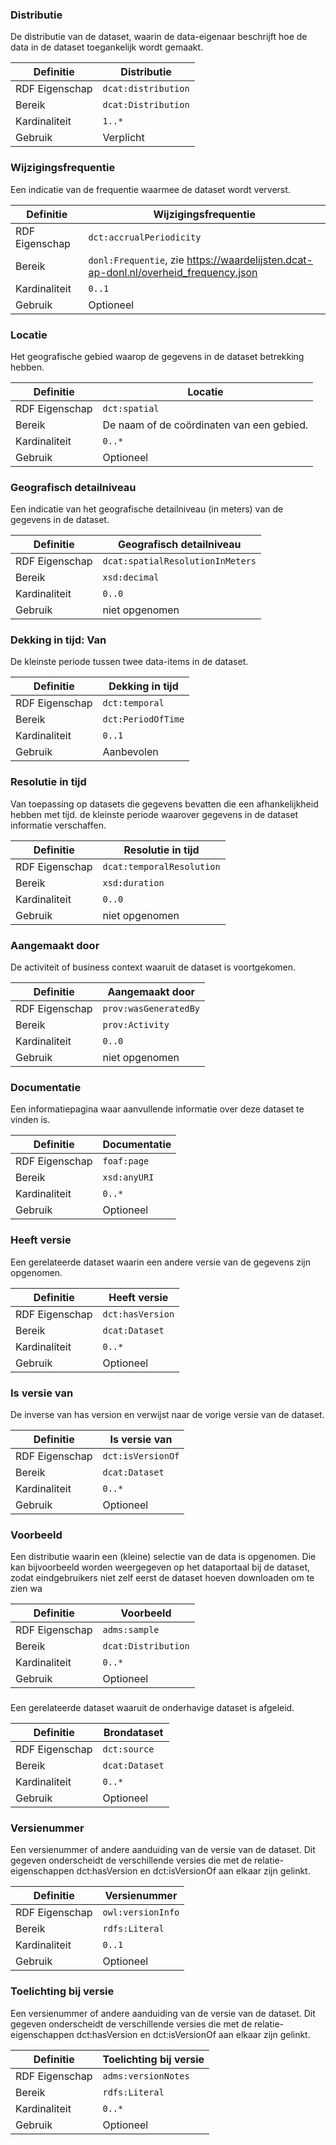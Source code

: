 
### Distributie

De distributie van de dataset, waarin de data-eigenaar beschrijft hoe de data in de dataset toegankelijk wordt gemaakt.

| Definitie       | Distributie        |
|-----------------|--------------------|
| RDF Eigenschap  | `dcat:distribution`|
| Bereik          | `dcat:Distribution`|
| Kardinaliteit   | `1..*`              |
| Gebruik         | Verplicht          |

### Wijzigingsfrequentie

Een indicatie van de frequentie waarmee de dataset wordt ververst.

| Definitie       | Wijzigingsfrequentie                                                                            |
|-----------------|-------------------------------------------------------------------------------------------------|
| RDF Eigenschap  | `dct:accrualPeriodicity`                                                                        |
| Bereik          | `donl:Frequentie`, zie https://waardelijsten.dcat-ap-donl.nl/overheid_frequency.json            |
| Kardinaliteit   | `0..1`                                                                                          |
| Gebruik         | Optioneel                                                                                       |


### Locatie

Het geografische gebied waarop de gegevens in de dataset betrekking hebben.

| Definitie       | Locatie                                    |
|-----------------|--------------------------------------------|
| RDF Eigenschap  | `dct:spatial`                              |
| Bereik          | De naam of de coördinaten van een gebied.  |
| Kardinaliteit   | `0..*`                                     |
| Gebruik         | Optioneel                                  |


### Geografisch detailniveau  

Een indicatie van het geografische detailniveau (in meters) van de gegevens in de dataset.

| Definitie       | Geografisch detailniveau        |
|-----------------|---------------------------------|
| RDF Eigenschap  | `dcat:spatialResolutionInMeters`|
| Bereik          | `xsd:decimal`                   |
| Kardinaliteit   | `0..0`                          |
| Gebruik         | niet opgenomen                  |

### Dekking in tijd: Van

De kleinste periode tussen twee data-items in de dataset.

| Definitie       | Dekking in tijd         |
|-----------------|-------------------------|
| RDF Eigenschap  | `dct:temporal`          |
| Bereik          | `dct:PeriodOfTime`      |
| Kardinaliteit   | `0..1`                  |
| Gebruik         | Aanbevolen              |


### Resolutie in tijd

Van toepassing op datasets die gegevens bevatten die een afhankelijkheid hebben met tijd. de kleinste periode waarover gegevens in de dataset informatie verschaffen.

| Definitie       | Resolutie in tijd        |
|-----------------|--------------------------|
| RDF Eigenschap  | `dcat:temporalResolution`|
| Bereik          | `xsd:duration`           |
| Kardinaliteit   | `0..0`                   |
| Gebruik         | niet opgenomen           |

### Aangemaakt door  

De activiteit of business context waaruit de dataset is voortgekomen.

| Definitie       | Aangemaakt door      |
|-----------------|----------------------|
| RDF Eigenschap  | `prov:wasGeneratedBy`|
| Bereik          | `prov:Activity`      |
| Kardinaliteit   | `0..0`               |
| Gebruik         | niet opgenomen       |

### Documentatie

Een informatiepagina waar aanvullende informatie over deze dataset te vinden is.

| Definitie       | Documentatie  |
|-----------------|---------------|
| RDF Eigenschap  | `foaf:page`   |
| Bereik          | `xsd:anyURI`  |
| Kardinaliteit   | `0..*`        |
| Gebruik         | Optioneel     |

### Heeft versie

Een gerelateerde dataset waarin een andere versie van de gegevens zijn opgenomen.

| Definitie       | Heeft versie    |
|-----------------|-----------------|
| RDF Eigenschap  | `dct:hasVersion`|
| Bereik          | `dcat:Dataset`  |
| Kardinaliteit   | `0..*`          |
| Gebruik         | Optioneel       |

### Is versie van

De inverse van has version en verwijst naar de vorige versie van de dataset.

| Definitie       | Is versie van    |
|-----------------|------------------|
| RDF Eigenschap  | `dct:isVersionOf`|
| Bereik          | `dcat:Dataset`   |
| Kardinaliteit   | `0..*`           |
| Gebruik         | Optioneel        |

### Voorbeeld

Een distributie waarin een (kleine) selectie van de data is opgenomen. Die kan bijvoorbeeld worden weergegeven op het dataportaal bij de dataset, zodat eindgebruikers niet zelf eerst de dataset hoeven downloaden om te zien wa

| Definitie       | Voorbeeld          |
|-----------------|--------------------|
| RDF Eigenschap  | `adms:sample`      |
| Bereik          | `dcat:Distribution`|
| Kardinaliteit   | `0..*`             |
| Gebruik         | Optioneel          |

### 

Een gerelateerde dataset waaruit de onderhavige dataset is afgeleid.

| Definitie       | Brondataset   |
|-----------------|---------------|
| RDF Eigenschap  | `dct:source`  |
| Bereik          | `dcat:Dataset`|
| Kardinaliteit   | `0..*`        |
| Gebruik         | Optioneel     |

### Versienummer

Een versienummer of andere aanduiding van de versie van de dataset. Dit gegeven onderscheidt de verschillende versies die met de relatie-eigenschappen dct:hasVersion en dct:isVersionOf aan elkaar zijn gelinkt.

| Definitie       | Versienummer     |
|-----------------|------------------|
| RDF Eigenschap  | `owl:versionInfo`|
| Bereik          | `rdfs:Literal`   |
| Kardinaliteit   | `0..1`           |
| Gebruik         | Optioneel        |

### Toelichting bij versie

Een versienummer of andere aanduiding van de versie van de dataset. Dit gegeven onderscheidt de verschillende versies die met de relatie-eigenschappen dct:hasVersion en dct:isVersionOf aan elkaar zijn gelinkt.

| Definitie       | Toelichting bij versie  |
|-----------------|-------------------------|
| RDF Eigenschap  | `adms:versionNotes`     |
| Bereik          | `rdfs:Literal`          |
| Kardinaliteit   | `0..*`                  |
| Gebruik         | Optioneel               |


